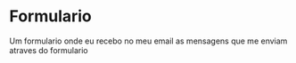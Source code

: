 # Formulario
Um formulario onde eu recebo no meu email as mensagens que me enviam atraves do formulario
